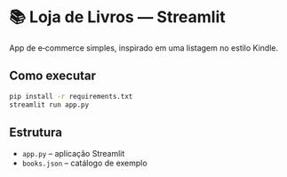 
# 📚 Loja de Livros — Streamlit

App de e‑commerce simples, inspirado em uma listagem no estilo Kindle.

## Como executar

```bash
pip install -r requirements.txt
streamlit run app.py
```

## Estrutura
- `app.py` – aplicação Streamlit
- `books.json` – catálogo de exemplo
